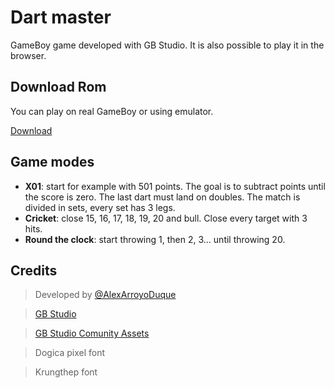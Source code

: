 # Dart master
GameBoy game developed with GB Studio. It is also possible to play it in the browser.

## Download Rom
You can play on real GameBoy or using emulator.

[Download](https://github.com/alexarroyoduque/dart-master/raw/master/build/rom/game.gb)

## Game modes
+ **X01**: start for example with 501 points. The goal is to subtract points until the score is zero. The last dart must land on doubles. The match is divided in sets, every set has 3 legs.
+ **Cricket**: close 15, 16, 17, 18, 19, 20 and bull. Close every target with 3 hits.
+ **Round the clock**: start throwing 1, then 2, 3... until throwing 20.

## Credits
> Developed by [@AlexArroyoDuque](https://twitter.com/AlexArroyoDuque)

> [GB Studio](https://www.gbstudio.dev)

> [GB Studio Comunity Assets](https://github.com/DeerTears/GB-Studio-Community-Assets)

> Dogica pixel font

> Krungthep font